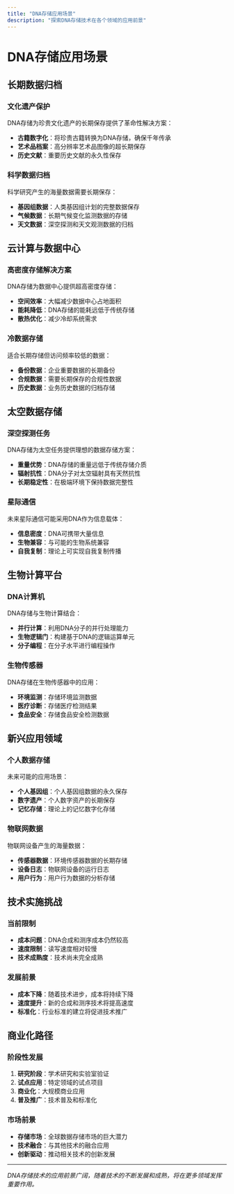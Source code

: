 ```yaml
---
title: "DNA存储应用场景"
description: "探索DNA存储技术在各个领域的应用前景"
---
```


# DNA存储应用场景

## 长期数据归档

### 文化遗产保护

DNA存储为珍贵文化遗产的长期保存提供了革命性解决方案：

- **古籍数字化**：将珍贵古籍转换为DNA存储，确保千年传承
- **艺术品档案**：高分辨率艺术品图像的超长期保存
- **历史文献**：重要历史文献的永久性保存

### 科学数据归档

科学研究产生的海量数据需要长期保存：

- **基因组数据**：人类基因组计划的完整数据保存
- **气候数据**：长期气候变化监测数据的存储
- **天文数据**：深空探测和天文观测数据的归档

## 云计算与数据中心

### 高密度存储解决方案

DNA存储为数据中心提供超高密度存储：

- **空间效率**：大幅减少数据中心占地面积
- **能耗降低**：DNA存储的能耗远低于传统存储
- **散热优化**：减少冷却系统需求

### 冷数据存储

适合长期存储但访问频率较低的数据：

- **备份数据**：企业重要数据的长期备份
- **合规数据**：需要长期保存的合规性数据
- **历史数据**：业务历史数据的归档存储

## 太空数据存储

### 深空探测任务

DNA存储为太空任务提供理想的数据存储方案：

- **重量优势**：DNA存储的重量远低于传统存储介质
- **辐射抗性**：DNA分子对太空辐射具有天然抗性
- **长期稳定性**：在极端环境下保持数据完整性

### 星际通信

未来星际通信可能采用DNA作为信息载体：

- **信息密度**：DNA可携带大量信息
- **生物兼容**：与可能的生物系统兼容
- **自我复制**：理论上可实现自我复制传播

## 生物计算平台

### DNA计算机

DNA存储与生物计算结合：

- **并行计算**：利用DNA分子的并行处理能力
- **生物逻辑门**：构建基于DNA的逻辑运算单元
- **分子编程**：在分子水平进行编程操作

### 生物传感器

DNA存储在生物传感器中的应用：

- **环境监测**：存储环境监测数据
- **医疗诊断**：存储医疗检测结果
- **食品安全**：存储食品安全检测数据

## 新兴应用领域

### 个人数据存储

未来可能的应用场景：

- **个人基因组**：个人基因组数据的永久保存
- **数字遗产**：个人数字资产的长期保存
- **记忆存储**：理论上的记忆数字化存储

### 物联网数据

物联网设备产生的海量数据：

- **传感器数据**：环境传感器数据的长期存储
- **设备日志**：物联网设备的运行日志
- **用户行为**：用户行为数据的分析存储

## 技术实施挑战

### 当前限制

- **成本问题**：DNA合成和测序成本仍然较高
- **速度限制**：读写速度相对较慢
- **技术成熟度**：技术尚未完全成熟

### 发展前景

- **成本下降**：随着技术进步，成本将持续下降
- **速度提升**：新的合成和测序技术将提高速度
- **标准化**：行业标准的建立将促进技术推广

## 商业化路径

### 阶段性发展

1. **研究阶段**：学术研究和实验室验证
2. **试点应用**：特定领域的试点项目
3. **商业化**：大规模商业应用
4. **普及推广**：技术普及和标准化

### 市场前景

- **存储市场**：全球数据存储市场的巨大潜力
- **技术融合**：与其他技术的融合应用
- **创新驱动**：推动相关技术的创新发展

---

*DNA存储技术的应用前景广阔，随着技术的不断发展和成熟，将在更多领域发挥重要作用。* 